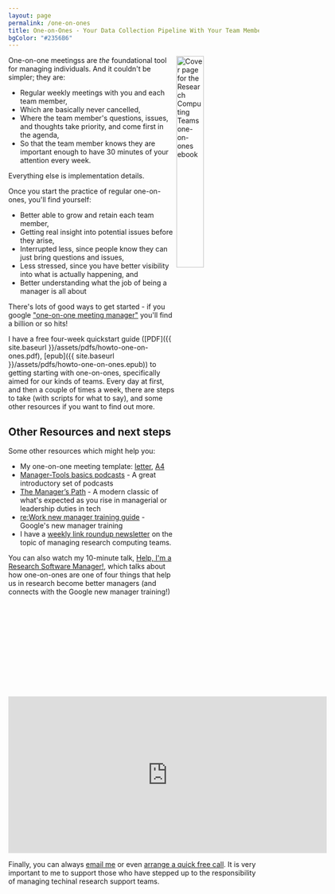 ```yaml
---
layout: page
permalink: /one-on-ones
title: One-on-Ones - Your Data Collection Pipeline With Your Team Members
bgColor: "#2356B6"
---
```


<!-- markdownlint-disable MD033 -->

<a href="{{ site.baseurl }}/assets/pdfs/howto-one-on-ones.pdf"> <img align="right" width="33%" src="{{ site.baseurl }}/assets/images/one-on-ones-cover-page.png" alt="Cover page for the Research Computing Teams one-on-ones ebook"> </a>

One-on-one meetingss are _the_ foundational tool for managing individuals.  And it couldn't be simpler; they are:

* Regular weekly meetings with you and each team member,
* Which are basically never cancelled,
* Where the team member's questions, issues, and thoughts take priority, and come first in the agenda,
* So that the team member knows they are important enough to have 30 minutes of your attention every week.

Everything else is implementation details.

Once you start the practice of regular one-on-ones, you'll find yourself:

* Better able to grow and retain each team member,
* Getting real insight into potential issues before they arise,
* Interrupted less, since people know they can just bring questions and issues,
* Less stressed, since you have better visibility into what is actually happening, and
* Better understanding what the job of being a manager is all about

There's lots of good ways to get started - if you google ["one-on-one meeting manager"](https://www.google.com/search?q=one+on+one+meeting+manager) you'll find a billion or so hits!

I have a free four-week quickstart guide ([PDF]({{ site.baseurl }}/assets/pdfs/howto-one-on-ones.pdf),
[epub]({{ site.baseurl }}/assets/pdfs/howto-one-on-ones.epub)) to getting starting with one-on-ones, specifically aimed for our kinds of teams.  Every day at first, and then a couple of times a week, there are steps to take (with scripts for what to say), and some other resources if you want to find out more.

## Other Resources and next steps

Some other resources which might help you:

* My one-on-one meeting template: [letter](https://docs.google.com/document/d/1uNC2UakkIqiZL22B1J6E2YroSVyQ8rzuiUPQ40dOeU8/edit), [A4](https://docs.google.com/document/d/1z_K_LvnMd5kfLqqqCxkZrOuFe3bitsvOgeKX2epraAU/edit)
* [Manager-Tools basics podcasts](https://manager-tools.com/manager-tools-basics) - A great introductory set of podcasts
* [The Manager’s Path](https://www.oreilly.com/library/view/the-managers-path/9781491973882/) - A modern classic of what's expected as you rise in managerial or leadership duties in tech
* [re:Work new manager training guide](https://rework.withgoogle.com/guides/managers-develop-and-support-managers/steps/review-googles-new-manager-training/) - Google's new manager training
* I have a [weekly link roundup newsletter](https://newsletter.researchcomputingteams.org) on the topic of managing research computing teams.

You can also watch my 10-minute talk, [Help, I'm a Research Software Manager!](https://www.researchcomputingteams.org/USRSE2021), which talks about how one-on-ones are one of four things that help us in research become better managers (and connects with the Google new manager training!)

<iframe src="https://player.vimeo.com/video/554350779" width="640" height="315" frameborder="0" allow="autoplay; fullscreen; picture-in-picture" allowfullscreen title="Help, I'm a Research Software Manager"></iframe>

Finally, you can always [email me](mailto:jonathan@researchcomputingteams.org) or even [arrange a quick free call](https://calendly.com/jonathandursi/coaching-questions).  It is very important to me to support those who have stepped up to the responsibility of managing techinal research support teams.
